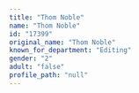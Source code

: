 ```yaml
---
title: "Thom Noble"
name: "Thom Noble"
id: "17399"
original_name: "Thom Noble"
known_for_department: "Editing"
gender: "2"
adult: "false"
profile_path: "null"
---
```

